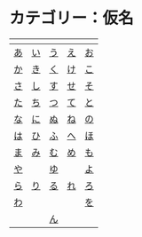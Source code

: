 # カテゴリー：仮名

| <!-- --> | <!-- --> | <!-- --> | <!-- --> | <!-- --> |
|-|-|-|-|-|
| [あ](category-あ.md) | [い](category-い.md) | [う](category-う.md) | [え](category-え.md) | [お](category-お.md) |
| [か](category-か.md) | [き](category-き.md) | [く](category-く.md) | [け](category-け.md) | [こ](category-こ.md) |
| [さ](category-さ.md) | [し](category-し.md) | [す](category-す.md) | [せ](category-せ.md) | [そ](category-そ.md) |
| [た](category-た.md) | [ち](category-ち.md) | [つ](category-つ.md) | [て](category-て.md) | [と](category-と.md) |
| [な](category-な.md) | [に](category-に.md) | [ぬ](category-ぬ.md) | [ね](category-ね.md) | [の](category-の.md) |
| [は](category-は.md) | [ひ](category-ひ.md) | [ふ](category-ふ.md) | [へ](category-へ.md) | [ほ](category-ほ.md) |
| [ま](category-ま.md) | [み](category-み.md) | [む](category-む.md) | [め](category-め.md) | [も](category-も.md) |
| [や](category-や.md) | | [ゆ](category-ゆ.md) | | [よ](category-よ.md) |
| [ら](category-ら.md) | [り](category-り.md) | [る](category-る.md) | [れ](category-れ.md) | [ろ](category-ろ.md) |
| [わ](category-わ.md) | | | | [を](category-を.md) | 
| | | [ん](category-ん.md) | | |